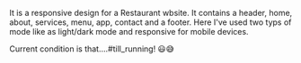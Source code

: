 It is a responsive design for a Restaurant wbsite. It contains a header, home, about, services, menu, app, contact and a footer. Here I've used two typs of mode like as light/dark mode and responsive for mobile devices.

Current condition is that....#till_running! 😃😅 